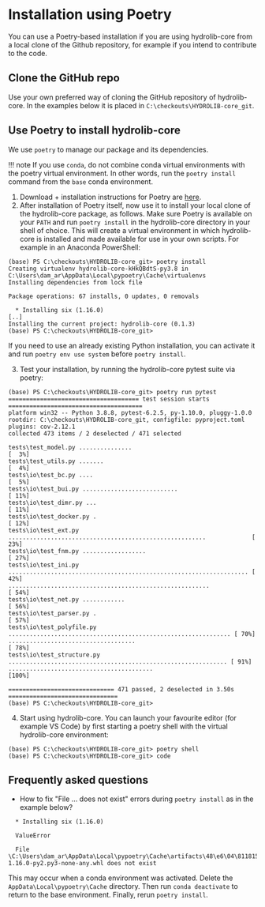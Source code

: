 # Installation using Poetry

You can use a Poetry-based installation if you are using
hydrolib-core from a local clone of the Github repository,
for example if you intend to contribute to the code.

## Clone the GitHub repo
Use your own preferred way of cloning the GitHub repository of hydrolib-core.
In the examples below it is placed in `C:\checkouts\HYDROLIB-core_git`.

## Use Poetry to install hydrolib-core
We use `poetry` to manage our package and its dependencies.

!!! note
    If you use `conda`, do not combine conda virtual environments with the poetry virtual environment.
    In other words, run the `poetry install` command from the `base` conda environment.

1. Download + installation instructions for Poetry are [here](https://python-poetry.org/).
2. After installation of Poetry itself, now use it to install your local clone of the hydrolib-core package, as follows.
   Make sure Poetry is available on your `PATH` and run `poetry install` in the hydrolib-core directory in your shell of choice.
   This will create a virtual environment in which hydrolib-core is installed and made available for use in your own scripts.
   For example in an Anaconda PowerShell:
```
(base) PS C:\checkouts\HYDROLIB-core_git> poetry install
Creating virtualenv hydrolib-core-kHkQBdtS-py3.8 in C:\Users\dam_ar\AppData\Local\pypoetry\Cache\virtualenvs
Installing dependencies from lock file

Package operations: 67 installs, 0 updates, 0 removals

  * Installing six (1.16.0)
[..]
Installing the current project: hydrolib-core (0.1.3)
(base) PS C:\checkouts\HYDROLIB-core_git> 
```  
   If you need to use an already existing Python installation, you can activate it and run `poetry env use system` before `poetry install`.

3. Test your installation, by running the hydrolib-core pytest suite via poetry:
```
(base) PS C:\checkouts\HYDROLIB-core_git> poetry run pytest
===================================== test session starts ======================================
platform win32 -- Python 3.8.8, pytest-6.2.5, py-1.10.0, pluggy-1.0.0
rootdir: C:\checkouts\HYDROLIB-core_git, configfile: pyproject.toml
plugins: cov-2.12.1
collected 473 items / 2 deselected / 471 selected

tests\test_model.py ...............                                                       [  3%]
tests\test_utils.py .......                                                               [  4%]
tests\io\test_bc.py ....                                                                  [  5%]
tests\io\test_bui.py ...........................                                          [ 11%]
tests\io\test_dimr.py ...                                                                 [ 11%]
tests\io\test_docker.py .                                                                 [ 12%]
tests\io\test_ext.py ........................................................             [ 23%]
tests\io\test_fnm.py ..................                                                   [ 27%]
tests\io\test_ini.py .................................................................... [ 42%]
.........................................................                                 [ 54%]
tests\io\test_net.py ............                                                         [ 56%]
tests\io\test_parser.py .                                                                 [ 57%]
tests\io\test_polyfile.py ............................................................... [ 70%]
....................................                                                      [ 78%]
tests\io\test_structure.py .............................................................. [ 91%]
.........................................                                                 [100%]

============================== 471 passed, 2 deselected in 3.50s ===============================
(base) PS C:\checkouts\HYDROLIB-core_git>
```   
4. Start using hydrolib-core. You can launch your favourite editor (for example VS Code)
by first starting a poetry shell with the virtual hydrolib-core environment:
```
(base) PS C:\checkouts\HYDROLIB-core_git> poetry shell
(base) PS C:\checkouts\HYDROLIB-core_git> code
```

## Frequently asked questions
- How to fix "File ... does not exist" errors during `poetry install` as in the example below?
```
  * Installing six (1.16.0)

  ValueError

  File \C:\Users\dam_ar\AppData\Local\pypoetry\Cache\artifacts\48\e6\04\8118155ae3ec3a16dd2a213bbf7a7d8a62c596b2e90f73a22c896269f1\six-1.16.0-py2.py3-none-any.whl does not exist
```
  This may occur when a conda environment was activated.
  Delete the `AppData\Local\pypoetry\Cache` directory.
  Then run `conda deactivate` to return to the base environment.
  Finally, rerun `poetry install`.

